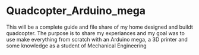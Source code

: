 # Quadcopter_Arduino_mega
This will be a complete guide and file share of my home designed and buildt quadcopter. The purpose is to share my experiances and my goal was to use make everything from scratch with an Arduino mega, a 3D printer and some knowledge as a student of Mechanical Engineering  
